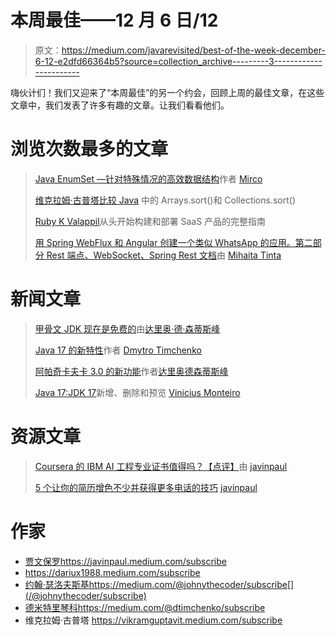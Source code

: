 # 本周最佳——12 月 6 日/12

> 原文：<https://medium.com/javarevisited/best-of-the-week-december-6-12-e2dfd66364b5?source=collection_archive---------3----------------------->

嗨伙计们！我们又迎来了“本周最佳”的另一个约会，回顾上周的最佳文章，在这些文章中，我们发表了许多有趣的文章。让我们看看他们。

# 浏览次数最多的文章

> [Java EnumSet —针对特殊情况的高效数据结构](/javarevisited/java-enumset-efficient-data-structure-for-special-cases-5db83abf0a62)作者 [Mirco](https://medium.com/u/3e99f03b82e?source=post_page-----e2dfd66364b5--------------------------------)
> 
> [维克拉姆·古普塔](/javarevisited/arrays-sort-vs-collections-sort-in-java-50e25f711a69)[比较 Java](https://medium.com/u/7a980d8abe25?source=post_page-----e2dfd66364b5--------------------------------) 中的 Arrays.sort()和 Collections.sort()
> 
> [Ruby K Valappil](/javarevisited/a-complete-guide-to-build-and-deploy-a-saas-product-from-scratch-669042348dd8)从头开始构建和部署 SaaS 产品的完整指南
> 
> [用 Spring WebFlux 和 Angular 创建一个类似 WhatsApp 的应用。第二部分 Rest 端点、WebSocket、Spring Rest 文档](/javarevisited/create-a-whatsapp-like-application-part-2-rest-api-endpoints-websocket-connection-and-testing-e2c4289bdb4c)由 [Mihaita Tinta](https://medium.com/u/d116661fc9e4?source=post_page-----e2dfd66364b5--------------------------------)

# 新闻文章

> [甲骨文 JDK 现在是免费的](/javarevisited/oracle-jdk-now-is-free-1ff0802fa5fb)由[达里奥·德·森蒂斯峰](https://medium.com/u/16b3e1182e6b?source=post_page-----e2dfd66364b5--------------------------------)
> 
> [Java 17 的新特性](/javarevisited/whats-new-in-java-17-e94b033ef211)作者 [Dmytro Timchenko](https://medium.com/u/b2ed152fefdb?source=post_page-----e2dfd66364b5--------------------------------)
> 
> [阿帕奇卡夫卡 3.0 的新功能](/javarevisited/apache-kafka-3-0-is-out-5f95f3c02f7e)作者[达里奥德森蒂斯峰](https://medium.com/u/16b3e1182e6b?source=post_page-----e2dfd66364b5--------------------------------)
> 
> [Java 17:JDK 17](/javarevisited/java-17-whats-new-removed-and-preview-in-jdk-17-62db367e62ee)新增、删除和预览 [Vinicius Monteiro](https://medium.com/u/f4d81e5b1cb1?source=post_page-----e2dfd66364b5--------------------------------)

# 资源文章

> [Coursera 的 IBM AI 工程专业证书值得吗？【点评】](/javarevisited/is-courseras-ibm-ai-engineering-professional-certificate-worth-it-review-7b770a1f103e)由 [javinpaul](https://medium.com/u/bb36d8439904?source=post_page-----e2dfd66364b5--------------------------------)
> 
> [5 个让你的简历增色不少并获得更多电话的技巧](/javarevisited/5-tips-to-supercharge-your-cv-and-get-more-calls-9303679d70f9) [javinpaul](https://medium.com/u/bb36d8439904?source=post_page-----e2dfd66364b5--------------------------------)

# 作家

*   [贾文保罗](https://medium.com/u/bb36d8439904?source=post_page-----e2dfd66364b5--------------------------------)https://javinpaul.medium.com/subscribe
*   https://dariux1988.medium.com/subscribe
*   [约翰·瑟洛夫斯基](https://medium.com/u/390a59d672a2?source=post_page-----e2dfd66364b5--------------------------------)https://medium.com/@johnythecoder/subscribe[](/@johnythecoder/subscribe)
*   [德米特里琴科](https://medium.com/u/b2ed152fefdb?source=post_page-----e2dfd66364b5--------------------------------)https://medium.com/@dtimchenko/subscribe
*   维克拉姆·古普塔 https://vikramguptavit.medium.com/subscribe